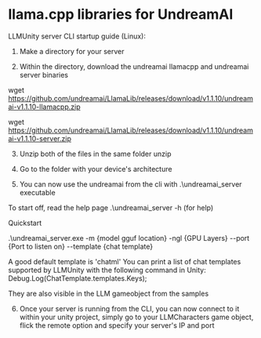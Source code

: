 # llama.cpp libraries for UndreamAI

LLMUnity server CLI startup guide (Linux):

1) Make a directory for your server

2) Within the directory, download the undreamai llamacpp and undreamai server binaries

wget https://github.com/undreamai/LlamaLib/releases/download/v1.1.10/undreamai-v1.1.10-llamacpp.zip

wget https://github.com/undreamai/LlamaLib/releases/download/v1.1.10/undreamai-v1.1.10-server.zip

3) Unzip both of the files in the same folder
unzip <filename>

4) Go to the folder with your device's architecture

5) You can now use the undreamai from the cli with .\undreamai_server executable

To start off, read the help page
.\undreamai_server -h  (for help) 

Quickstart

.\undreamai_server.exe -m {model gguf location} -ngl {GPU Layers} --port {Port to listen on} --template {chat template}

A good default template is 'chatml'
You can print a list of chat templates supported by LLMUnity with the following command in Unity:
Debug.Log(ChatTemplate.templates.Keys);

They are also visible in the LLM gameobject from the samples

6) Once your server is running from the CLI, you can now connect to it within your unity project, simply go to your LLMCharacters game object, flick the remote option and specify your server's IP and port
